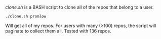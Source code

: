 *clone.sh* is a BASH script to clone all of the repos that belong to a user.

```console
./clone.sh promlow
```

Will get all of my repos. For users with many (>100) repos, the script will paginate to collect them all. Tested with 136 repos.
